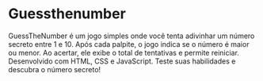 # Guessthenumber
GuessTheNumber é um jogo simples onde você tenta adivinhar um número secreto entre 1 e 10. Após cada palpite, o jogo indica se o número é maior ou menor. Ao acertar, ele exibe o total de tentativas e permite reiniciar. Desenvolvido com HTML, CSS e JavaScript. Teste suas habilidades e descubra o número secreto!
